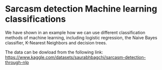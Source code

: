 # Sarcasm detection Machine learning classifications
We have shown in an example how we can use different classification methods of machine learning, including logistic regression, the Naive Bayes classifier,
K-Nearest Neighbors and decision trees.

The data can be dowload from the following link:
https://www.kaggle.com/datasets/saurabhbagchi/sarcasm-detection-through-nlp
